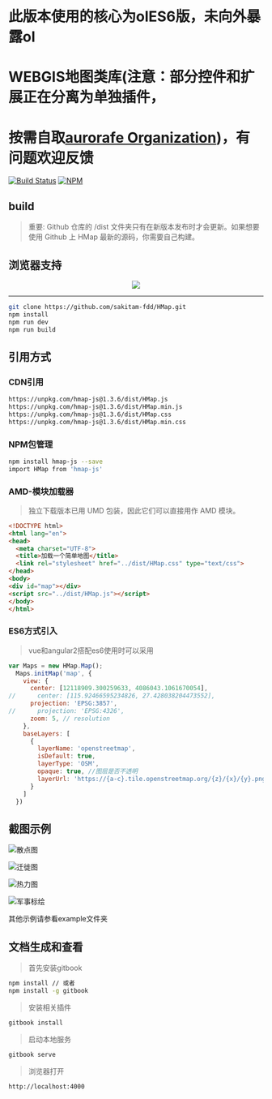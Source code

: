 # 此版本使用的核心为olES6版，未向外暴露ol
# WEBGIS地图类库(注意：部分控件和扩展正在分离为单独插件，
#  按需自取[aurorafe Organization](https://github.com/aurorafe))，有问题欢迎反馈

[![Build Status](https://www.travis-ci.org/sakitam-fdd/HMap.svg?branch=master)](https://www.travis-ci.org/sakitam-fdd/HMap)
[![NPM](https://nodei.co/npm/hmap-js.png?downloads=true&downloadRank=true&stars=true)](https://nodei.co/npm/hmap-js/)

## build

> 重要: Github 仓库的 /dist 文件夹只有在新版本发布时才会更新。如果想要使用 Github 上 HMap 最新的源码，你需要自己构建。

## 浏览器支持

<p align="center">
  <img src="https://github.com/sakitam-fdd/HMap/raw/master/asset/brow.png"/> 
</p>

---

```bash
git clone https://github.com/sakitam-fdd/HMap.git
npm install
npm run dev
npm run build
```

## 引用方式

### CDN引用

```bash
https://unpkg.com/hmap-js@1.3.6/dist/HMap.js
https://unpkg.com/hmap-js@1.3.6/dist/HMap.min.js
https://unpkg.com/hmap-js@1.3.6/dist/HMap.css
https://unpkg.com/hmap-js@1.3.6/dist/HMap.min.css
```

### NPM包管理

```bash
npm install hmap-js --save
import HMap from 'hmap-js'
```

### AMD-模块加载器

> 独立下载版本已用 UMD 包装，因此它们可以直接用作 AMD 模块。

```html
<!DOCTYPE html>
<html lang="en">
<head>
  <meta charset="UTF-8">
  <title>加载一个简单地图</title>
  <link rel="stylesheet" href="../dist/HMap.css" type="text/css">
</head>
<body>
<div id="map"></div>
<script src="../dist/HMap.js"></script>
</body>
</html>
```

### ES6方式引入

> vue和angular2搭配es6使用时可以采用

```javascript
var Maps = new HMap.Map();
  Maps.initMap('map', {
    view: {
      center: [12118909.300259633, 4086043.1061670054],
//      center: [115.92466595234826, 27.428038204473552],
      projection: 'EPSG:3857',
//      projection: 'EPSG:4326',
      zoom: 5, // resolution
    },
    baseLayers: [
      {
        layerName: 'openstreetmap',
        isDefault: true,
        layerType: 'OSM',
        opaque: true, //图层是否不透明
        layerUrl: 'https://{a-c}.tile.openstreetmap.org/{z}/{x}/{y}.png'
      }
    ]
  })
```

## 截图示例

![散点图](https://raw.githubusercontent.com/sakitam-fdd/HMap/master/asset/demo/rr.png)

![迁徙图](https://raw.githubusercontent.com/sakitam-fdd/HMap/master/asset/demo/flay.gif)

![热力图](https://raw.githubusercontent.com/sakitam-fdd/HMap/master/asset/demo/heatMap.png)

![军事标绘](https://raw.githubusercontent.com/sakitam-fdd/HMap/master/asset/demo/plot.png)

其他示例请参看example文件夹

## 文档生成和查看

> 首先安装gitbook

```bash
npm install // 或者
npm install -g gitbook
```
> 安装相关插件

```bash
gitbook install
```

> 启动本地服务

```bash
gitbook serve
```

> 浏览器打开
```bash
http://localhost:4000
```
